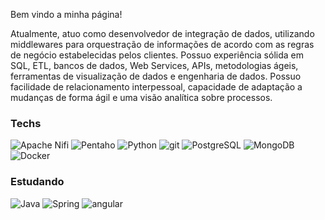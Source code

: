 <p>Bem vindo a minha página!</p>

<p>Atualmente, atuo como desenvolvedor de integração de dados, utilizando middlewares para orquestração de informações de acordo com as regras de negócio estabelecidas pelos clientes. Possuo experiência sólida em SQL, ETL, bancos de dados, Web Services, APIs, metodologias ágeis, ferramentas de visualização de dados e engenharia de dados. Possuo facilidade de relacionamento interpessoal, capacidade de adaptação a mudanças de forma ágil e uma visão analítica sobre processos.</p>


<h3>Techs</h3>
<p>
  <img alt="Apache Nifi" src="https://img.shields.io/badge/-Apache%20Nifi-46a2f1?style=flat-square&logo=apachenifi&logoColor=white" />
  <img alt="Pentaho" src="https://img.shields.io/badge/-Pentaho-46a2f1?style=flat-square&logo=hitachi&logoColor=white" />
  <img alt="Python" src="https://img.shields.io/badge/Python-20232A?style=flat-square&logo=python">
  <img alt="git" src="https://img.shields.io/badge/-Git-F05032?style=flat-square&logo=git&logoColor=white" />
  <img alt="PostgreSQL" src="https://img.shields.io/badge/PostgreSQL-316192?style=flat-square&logo=postgresql&logoColor=white" />
  <img alt="MongoDB" src="https://img.shields.io/badge/-MongoDB-13aa52?style=flat-square&logo=mongodb&logoColor=white" />
  <img alt="Docker" src="https://img.shields.io/badge/-Docker-46a2f1?style=flat-square&logo=docker&logoColor=white" />
  

</p>
<h3>Estudando</h3>
<p>
  <img alt="Java" src="https://img.shields.io/badge/Java-%23ED8B00.svg?style=flat-square&logo=openjdk&logoColor=white">
  <img alt="Spring" src="https://img.shields.io/badge/Spring-6DB33F?style=flat-square&logo=spring&logoColor=white">
  <img alt="angular" src="https://img.shields.io/badge/-Angular-DD0031?style=flat-square&logo=angular&logoColor=white" />
</p>
